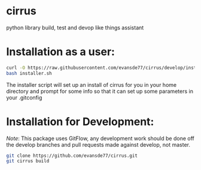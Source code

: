 cirrus
======

python library build, test and devop like things assistant


Installation as a user:
=======================

```bash
curl -O https://raw.githubusercontent.com/evansde77/cirrus/develop/installer.sh
bash installer.sh
```

The installer script will set up an install of cirrus for you in your home directory 
and prompt for some info so that it can set up some parameters in your .gitconfig 



Installation for Development:
=============================

_Note_: This package uses GitFlow, any development work should be done off the develop branches and 
pull requests made against develop, not master. 

```bash
git clone https://github.com/evansde77/cirrus.git 
git cirrus build
```
